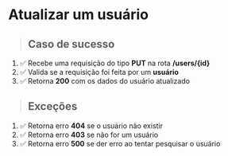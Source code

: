 # Atualizar um usuário

> ## Caso de sucesso

1. ✅ Recebe uma requisição do tipo **PUT** na rota **/users/{id}**
2. ✅ Valida se a requisição foi feita por um **usuário**
3. ✅ Retorna **200** com os dados do usuário atualizado

> ## Exceções

1. ✅ Retorna erro **404** se o usuário não existir
2. ✅ Retorna erro **403** se não for um usuário
3. ✅ Retorna erro **500** se der erro ao tentar pesquisar o usuário
